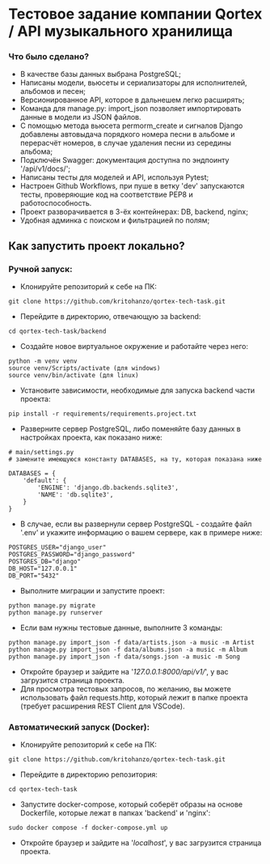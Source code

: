 # Тестовое задание компании Qortex / API музыкального хранилища

### Что было сделано?
* В качестве базы данных выбрана PostgreSQL;
* Написаны модели, вьюсеты и сериализаторы для исполнителей, альбомов и песен;
* Версионированное API, которое в дальнешем легко расширять;
* Команда для manage.py: import_json позволяет импортировать данные в модели из JSON файлов.
* С помощью метода вьюсета permorm_create и сигналов Django добавлены автовыдача порядкого номера песни в альбоме и перерасчёт номеров, в случае удаления песни из середины альбома;
* Подключён Swagger: документация доступна по эндпоинту '/api/v1/docs/';
* Написаны тесты для моделей и API, используя Pytest;
* Настроен Github Workflows, при пуше в ветку 'dev' запускаются тесты, проверяющие код на соответствие PEP8 и работоспособность.
* Проект разворачивается в 3-ёх контейнерах: DB, backend, nginx;
* Удобная админка с поиском и фильтрацией по полям;

## Как запустить проект локально?

### Ручной запуск:
* Клонируйте репозиторий к себе на ПК:
```
git clone https://github.com/kritohanzo/qortex-tech-task.git
```
* Перейдите в директорию, отвечающую за backend:
```
cd qortex-tech-task/backend
```
* Создайте новое виртуальное окружение и работайте через него:
```
python -m venv venv
source venv/Scripts/activate (для windows)
source venv/bin/activate (для linux)
```
* Установите зависимости, необходимые для запуска backend части проекта:
```
pip install -r requirements/requirements.project.txt
```
* Разверните сервер PostgreSQL, либо поменяйте базу данных в настройках проекта, как показано ниже:
```
# main/settings.py
# замените имеющуюся константу DATABASES, на ту, которая показана ниже

DATABASES = {
    'default': {
        'ENGINE': 'django.db.backends.sqlite3',
        'NAME': 'db.sqlite3',
    }
}
```
* В случае, если вы развернули сервер PostgreSQL - создайте файл '.env' и укажите информацию о вашем сервере, как в примере ниже:
```
POSTGRES_USER="django_user"
POSTGRES_PASSWORD="django_password"
POSTGRES_DB="django"
DB_HOST="127.0.0.1"
DB_PORT="5432"
```
* Выполните миграции и запустите проект:
```
python manage.py migrate
python manage.py runserver
```
* Если вам нужны тестовые данные, выполните 3 команды:
```
python manage.py import_json -f data/artists.json -a music -m Artist
python manage.py import_json -f data/albums.json -a music -m Album
python manage.py import_json -f data/songs.json -a music -m Song
```
* Откройте браузер и зайдите на '*127.0.0.1:8000/api/v1/*', у вас загрузится страница проекта.
* Для просмотра тестовых запросов, по желанию, вы можете использовать файл requests.http, который лежит в папке проекта (требует расширения REST Client для VSCode).

### Автоматический запуск (Docker):
* Клонируйте репозиторий к себе на ПК:
```
git clone https://github.com/kritohanzo/qortex-tech-task.git
```
* Перейдите в директорию репозитория:
```
cd qortex-tech-task
```
* Запустите docker-compose, который соберёт образы на основе Dockerfile, которые лежат в папках 'backend' и 'nginx':
```
sudo docker compose -f docker-compose.yml up
```
* Откройте браузер и зайдите на '*localhost*', у вас загрузится страница проекта.
